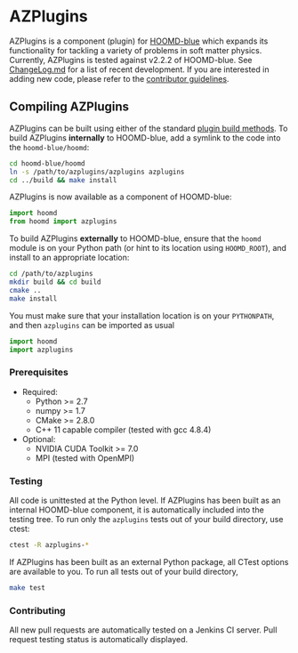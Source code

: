 # AZPlugins

AZPlugins is a component (plugin) for [HOOMD-blue](http://glotzerlab.engin.umich.edu/hoomd-blue)
which expands its functionality for tackling a variety of problems in soft matter physics.
Currently, AZPlugins is tested against v2.2.2 of HOOMD-blue. See [ChangeLog.md](ChangeLog.md) for
a list of recent development. If you are interested in adding new code, please refer to the
[contributor guidelines](CONTRIBUTING.md).

## Compiling AZPlugins

AZPlugins can be built using either of the standard [plugin build methods](http://hoomd-blue.readthedocs.io/en/stable/developer.html).
To build AZPlugins **internally** to HOOMD-blue, add a symlink to the code into the `hoomd-blue/hoomd`:

```bash
cd hoomd-blue/hoomd
ln -s /path/to/azplugins/azplugins azplugins
cd ../build && make install
```

AZPlugins is now available as a component of HOOMD-blue:

```python
import hoomd
from hoomd import azplugins
```

To build AZPlugins **externally** to HOOMD-blue, ensure that the `hoomd` module is on your Python path
(or hint to its location using `HOOMD_ROOT`), and install to an appropriate location:

```bash
cd /path/to/azplugins
mkdir build && cd build
cmake ..
make install
```

You must make sure that your installation location is on your `PYTHONPATH`, and then `azplugins` can
be imported as usual

```python
import hoomd
import azplugins
```

### Prerequisites

 * Required:
     * Python >= 2.7
     * numpy >= 1.7
     * CMake >= 2.8.0
     * C++ 11 capable compiler (tested with gcc 4.8.4)
 * Optional:
     * NVIDIA CUDA Toolkit >= 7.0
     * MPI (tested with OpenMPI)

### Testing

All code is unittested at the Python level. If AZPlugins has been built as an internal HOOMD-blue component,
it is automatically included into the testing tree. To run only the `azplugins` tests out of your build
directory, use ctest:

```bash
ctest -R azplugins-*
```

If AZPlugins has been built as an external Python package, all CTest options are available to you.
To run all tests out of your build directory,

```bash
make test
```

### Contributing

All new pull requests are automatically tested on a Jenkins CI server.
Pull request testing status is automatically displayed.
